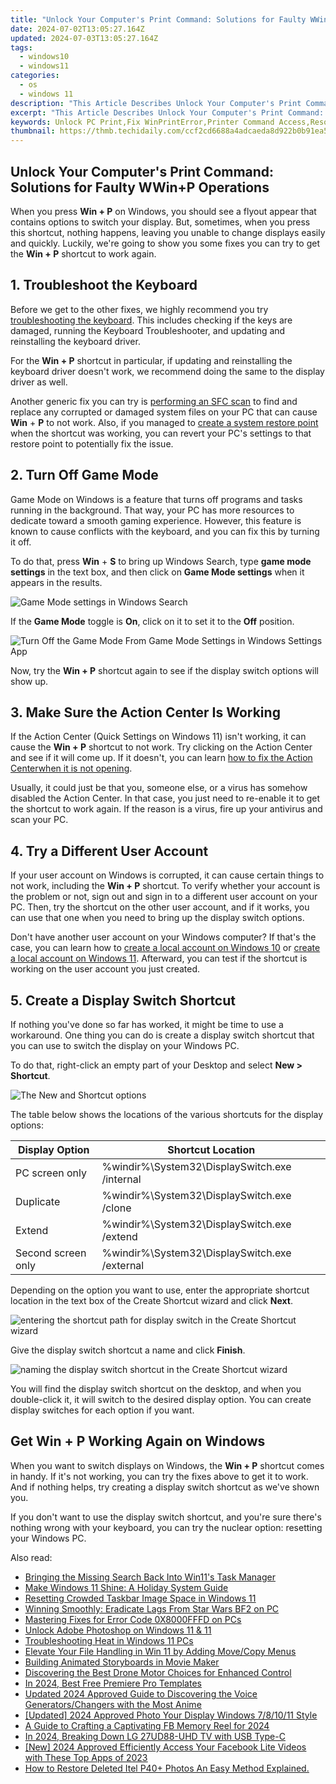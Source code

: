 ```yaml
---
title: "Unlock Your Computer's Print Command: Solutions for Faulty WWin+P Operations."
date: 2024-07-02T13:05:27.164Z
updated: 2024-07-03T13:05:27.164Z
tags:
  - windows10
  - windows11
categories:
  - os
  - windows 11
description: "This Article Describes Unlock Your Computer's Print Command: Solutions for Faulty WWin+P Operations."
excerpt: "This Article Describes Unlock Your Computer's Print Command: Solutions for Faulty WWin+P Operations."
keywords: Unlock PC Print,Fix WinPrintError,Printer Command Access,Resolve WWinP Issue,Enable Windows Printing,Correct PPrint Problems,Activate WinPrinter
thumbnail: https://thmb.techidaily.com/ccf2cd6688a4adcaeda8d922b0b91ea561ec3cf2936a8b4a71d20d4455d103fb.jpg
---
```


## Unlock Your Computer's Print Command: Solutions for Faulty WWin+P Operations

 When you press **Win + P** on Windows, you should see a flyout appear that contains options to switch your display. But, sometimes, when you press this shortcut, nothing happens, leaving you unable to change displays easily and quickly. Luckily, we're going to show you some fixes you can try to get the **Win + P** shortcut to work again.

## 1\. Troubleshoot the Keyboard

 Before we get to the other fixes, we highly recommend you try [troubleshooting the keyboard](https://www.makeuseof.com/fix-keyboard-keys-not-working-windows/). This includes checking if the keys are damaged, running the Keyboard Troubleshooter, and updating and reinstalling the keyboard driver.

 For the **Win + P** shortcut in particular, if updating and reinstalling the keyboard driver doesn't work, we recommend doing the same to the display driver as well.

 Another generic fix you can try is [performing an SFC scan](https://www.makeuseof.com/system-file-checker-sfc-windows/) to find and replace any corrupted or damaged system files on your PC that can cause **Win** \+ **P** to not work. Also, if you managed to [create a system restore point](https://www.makeuseof.com/use-system-restore-windows/) when the shortcut was working, you can revert your PC's settings to that restore point to potentially fix the issue.

## 2\. Turn Off Game Mode

 Game Mode on Windows is a feature that turns off programs and tasks running in the background. That way, your PC has more resources to dedicate toward a smooth gaming experience. However, this feature is known to cause conflicts with the keyboard, and you can fix this by turning it off.

 To do that, press **Win** \+ **S** to bring up Windows Search, type **game mode settings** in the text box, and then click on **Game Mode settings** when it appears in the results.

![Game Mode settings in Windows Search](https://static1.makeuseofimages.com/wordpress/wp-content/uploads/2023/07/game-mode-settings-windows-search.jpg)

 If the **Game Mode** toggle is **On**, click on it to set it to the **Off** position.

![Turn Off the Game Mode From Game Mode Settings in Windows Settings App](https://static1.makeuseofimages.com/wordpress/wp-content/uploads/2023/05/1-turn-off-the-game-mode-from-game-mode-settings-in-windows-settings-app.jpg)

 Now, try the **Win + P** shortcut again to see if the display switch options will show up.

## 3\. Make Sure the Action Center Is Working

 If the Action Center (Quick Settings on Windows 11) isn't working, it can cause the **Win + P** shortcut to not work. Try clicking on the Action Center and see if it will come up. If it doesn't, you can learn [how to fix the Action Center](https://www.makeuseof.com/windows-11-action-center-not-opening/)[when it is not opening](http://www.makeuseof.com/windows-11-action-center-not-opening/).

 Usually, it could just be that you, someone else, or a virus has somehow disabled the Action Center. In that case, you just need to re-enable it to get the shortcut to work again. If the reason is a virus, fire up your antivirus and scan your PC.

## 4\. Try a Different User Account

 If your user account on Windows is corrupted, it can cause certain things to not work, including the **Win + P** shortcut. To verify whether your account is the problem or not, sign out and sign in to a different user account on your PC. Then, try the shortcut on the other user account, and if it works, you can use that one when you need to bring up the display switch options.

 Don't have another user account on your Windows computer? If that's the case, you can learn how to [create a local account on Windows 10](https://www.makeuseof.com/ways-to-create-local-user-account-windows/) or [create a local account on Windows 11](https://www.makeuseof.com/windows-11-create-local-user-account/). Afterward, you can test if the shortcut is working on the user account you just created.

## 5\. Create a Display Switch Shortcut

 If nothing you've done so far has worked, it might be time to use a workaround. One thing you can do is create a display switch shortcut that you can use to switch the display on your Windows PC.

 To do that, right-click an empty part of your Desktop and select **New > Shortcut**.

![The New and Shortcut options](https://static1.makeuseofimages.com/wordpress/wp-content/uploads/2023/02/new-shortcut-options.jpg)

 The table below shows the locations of the various shortcuts for the display options:

| Display Option     | Shortcut Location                               |
| ------------------ | ----------------------------------------------- |
| PC screen only     | %windir%\\System32\\DisplaySwitch.exe /internal |
| Duplicate          | %windir%\\System32\\DisplaySwitch.exe /clone    |
| Extend             | %windir%\\System32\\DisplaySwitch.exe /extend   |
| Second screen only | %windir%\\System32\\DisplaySwitch.exe /external |

 Depending on the option you want to use, enter the appropriate shortcut location in the text box of the Create Shortcut wizard and click **Next**.

![entering the shortcut path for display switch in the Create Shortcut wizard](https://static1.makeuseofimages.com/wordpress/wp-content/uploads/2023/07/create-shortcut-display-switch-shortcut.jpg)

 Give the display switch shortcut a name and click **Finish**.

![naming the display switch shortcut in the Create Shortcut wizard](https://static1.makeuseofimages.com/wordpress/wp-content/uploads/2023/07/naming-display-switch-shortcut.jpg)

 You will find the display switch shortcut on the desktop, and when you double-click it, it will switch to the desired display option. You can create display switches for each option if you want.

## Get Win + P Working Again on Windows

 When you want to switch displays on Windows, the **Win + P** shortcut comes in handy. If it's not working, you can try the fixes above to get it to work. And if nothing helps, try creating a display switch shortcut as we've shown you.

 If you don't want to use the display switch shortcut, and you're sure there's nothing wrong with your keyboard, you can try the nuclear option: resetting your Windows PC.

<span class="atpl-alsoreadstyle">Also read:</span>
<div><ul>
<li><a href="https://win11.techidaily.com/bringing-the-missing-search-back-into-win11s-task-manager/"><u>Bringing the Missing Search Back Into Win11's Task Manager</u></a></li>
<li><a href="https://win11.techidaily.com/make-windows-11-shine-a-holiday-system-guide/"><u>Make Windows 11 Shine: A Holiday System Guide</u></a></li>
<li><a href="https://win11.techidaily.com/resetting-crowded-taskbar-image-space-in-windows-11/"><u>Resetting Crowded Taskbar Image Space in Windows 11</u></a></li>
<li><a href="https://win11.techidaily.com/winning-smoothly-eradicate-lags-from-star-wars-bf2-on-pc/"><u>Winning Smoothly: Eradicate Lags From Star Wars BF2 on PC</u></a></li>
<li><a href="https://win11.techidaily.com/mastering-fixes-for-error-code-0x8000fffd-on-pcs/"><u>Mastering Fixes for Error Code 0X8000FFFD on PCs</u></a></li>
<li><a href="https://win11.techidaily.com/unlock-adobe-photoshop-on-windows-11-and-11/"><u>Unlock Adobe Photoshop on Windows 11 & 11</u></a></li>
<li><a href="https://win11.techidaily.com/troubleshooting-heat-in-windows-11-pcs/"><u>Troubleshooting Heat in Windows 11 PCs</u></a></li>
<li><a href="https://win11.techidaily.com/elevate-your-file-handling-in-win-11-by-adding-movecopy-menus/"><u>Elevate Your File Handling in Win 11 by Adding Move/Copy Menus</u></a></li>
<li><a href="https://fox-info.techidaily.com/building-animated-storyboards-in-movie-maker/"><u>Building Animated Storyboards in Movie Maker</u></a></li>
<li><a href="https://extra-lessons.techidaily.com/discovering-the-best-drone-motor-choices-for-enhanced-control/"><u>Discovering the Best Drone Motor Choices for Enhanced Control</u></a></li>
<li><a href="https://extra-lessons.techidaily.com/in-2024-best-free-premiere-pro-templates/"><u>In 2024, Best Free Premiere Pro Templates</u></a></li>
<li><a href="https://ai-voice-clone.techidaily.com/updated-2024-approved-guide-to-discovering-the-voice-generatorschangers-with-the-most-anime/"><u>Updated 2024 Approved Guide to Discovering the Voice Generators/Changers with the Most Anime</u></a></li>
<li><a href="https://video-screen-grab.techidaily.com/updated-2024-approved-photo-your-display-windows-781011-style/"><u>[Updated] 2024 Approved  Photo Your Display  Windows 7/8/10/11 Style</u></a></li>
<li><a href="https://facebook-video-recording.techidaily.com/a-guide-to-crafting-a-captivating-fb-memory-reel-for-2024/"><u>A Guide to Crafting a Captivating FB Memory Reel for 2024</u></a></li>
<li><a href="https://extra-information.techidaily.com/in-2024-breaking-down-lg-27ud88-uhd-tv-with-usb-type-c/"><u>In 2024, Breaking Down LG 27UD88-UHD TV with USB Type-C</u></a></li>
<li><a href="https://facebook-clips.techidaily.com/new-2024-approved-efficiently-access-your-facebook-lite-videos-with-these-top-apps-of-2023/"><u>[New] 2024 Approved  Efficiently Access Your Facebook Lite Videos with These Top Apps of 2023</u></a></li>
<li><a href="https://blog-min.techidaily.com/how-to-restore-deleted-itel-p40plus-photos-an-easy-method-explained-by-fonelab-android-recover-photos/"><u>How to Restore Deleted Itel P40+ Photos  An Easy Method Explained.</u></a></li>
</ul></div>

<ins class="adsbygoogle"
      style="display:block"
      data-ad-client="ca-pub-7571918770474297"
      data-ad-slot="8358498916"
      data-ad-format="auto"
      data-full-width-responsive="true"></ins>